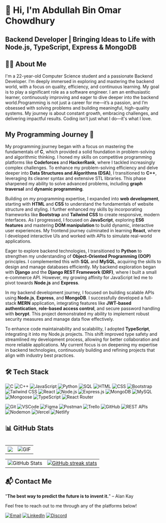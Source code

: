 # 👋 Hi, I'm Abdullah Bin Omar Chowdhury  
## **Backend Developer | Bringing Ideas to Life with Node.js, TypeScript, Express & MongoDB**


## 👨‍💻 About Me
I'm a 22-year-old Computer Science student and a passionate Backend Developer. I’m deeply immersed in exploring and mastering the backend world, with a focus on quality, efficiency, and continuous learning. 
My goal is to play a significant role as a software engineer.
I am an enthusiastic learner, continuously improving and eager to dive deeper into the backend world.Programming is not just a career for me—it’s a passion, and I’m obsessed with solving problems and building meaningful, high-quality systems. My journey is about constant growth, embracing challenges, and delivering impactful results. Coding isn't just what I do—it's what I love.

## My Programming Journey 🚀

My programming journey began with a focus on mastering the fundamentals of **C**, which provided a solid foundation in problem-solving and algorithmic thinking. I honed my skills on competitive programming platforms like **Codeforces** and **HackerRank**, where I tackled increasingly complex challenges. To enhance my problem-solving efficiency and delve deeper into **Data Structures and Algorithms (DSA)**, I transitioned to **C++**, leveraging its cleaner syntax and extensive STL libraries. This phase sharpened my ability to solve advanced problems, including **graph traversal** and **dynamic programming**.

Building on my programming expertise, I expanded into **web development**, starting with **HTML** and **CSS** to understand the fundamentals of website structure and styling. I further enhanced my skills by incorporating frameworks like **Bootstrap** and **Tailwind CSS** to create responsive, modern interfaces. As I progressed, I focused on **JavaScript**, exploring **ES6 features** and mastering **DOM manipulation** to build dynamic, interactive user experiences. My frontend journey culminated in learning **React**, where I developed interactive UIs and worked with APIs to simulate real-world applications.

Eager to explore backend technologies, I transitioned to **Python** to strengthen my understanding of **Object-Oriented Programming (OOP)** principles. I complemented this with **SQL** and **MySQL**, acquiring the skills to design and manage databases efficiently. My backend exploration began with **Django** and the **Django REST Framework (DRF)**, where I built a small e-commerce API. However, my growing affinity for JavaScript led me to pivot towards **Node.js** and **Express**.

In my backend development journey, I focused on building scalable APIs using **Node.js**, **Express**, and **MongoDB**. I successfully developed a full-stack **MERN** application, integrating features like **JWT-based authentication**, **role-based access control**, and secure password handling with **bcrypt**. This project demonstrated my ability to implement robust security measures and manage data flow effectively.

To enhance code maintainability and scalability, I adopted **TypeScript**, integrating it into my Node.js projects. This shift improved type safety and streamlined my development process, allowing for better collaboration and more reliable applications. My current focus is on deepening my expertise in backend technologies, continuously building and refining projects that align with industry best practices.
  


## 🛠️ Tech Stack

![C](https://img.shields.io/badge/C-A8B9CC?style=for-the-badge&logo=c&logoColor=white)
![C++](https://img.shields.io/badge/C++-00599C?style=for-the-badge&logo=c%2B%2B&logoColor=white)
![JavaScript](https://img.shields.io/badge/JavaScript-F7DF1E?style=for-the-badge&logo=javascript&logoColor=black)
![Python](https://img.shields.io/badge/Python-3776AB?style=for-the-badge&logo=python&logoColor=white)
![SQL](https://img.shields.io/badge/SQL-4479A1?style=for-the-badge&logo=mysql&logoColor=white)
![HTML](https://img.shields.io/badge/HTML-E34F26?style=for-the-badge&logo=html5&logoColor=white)
![CSS](https://img.shields.io/badge/CSS-1572B6?style=for-the-badge&logo=css3&logoColor=white)
![Bootstrap](https://img.shields.io/badge/Bootstrap-7952B3?style=for-the-badge&logo=bootstrap&logoColor=white)
![Tailwind CSS](https://img.shields.io/badge/TailwindCSS-06B6D4?style=for-the-badge&logo=tailwindcss&logoColor=white)
![React](https://img.shields.io/badge/React-61DAFB?style=for-the-badge&logo=react&logoColor=black)
![Node.js](https://img.shields.io/badge/Node.js-339933?style=for-the-badge&logo=node.js&logoColor=white)
![Express.js](https://img.shields.io/badge/Express.js-000000?style=for-the-badge&logo=express&logoColor=white)
![MongoDB](https://img.shields.io/badge/MongoDB-47A248?style=for-the-badge&logo=mongodb&logoColor=white)
![MySQL](https://img.shields.io/badge/MySQL-4479A1?style=for-the-badge&logo=mysql&logoColor=white)
![Mongoose](https://img.shields.io/badge/Mongoose-880000?style=for-the-badge&logo=mongoose&logoColor=white)
![TypeScript](https://img.shields.io/badge/TypeScript-007ACC?style=for-the-badge&logo=typescript&logoColor=white)
![React Router](https://img.shields.io/badge/React_Router-CA4245?style=for-the-badge&logo=react-router&logoColor=white)

![Git](https://img.shields.io/badge/Git-F05032?style=for-the-badge&logo=git&logoColor=white)
![VSCode](https://img.shields.io/badge/VSCode-007ACC?style=for-the-badge&logo=visual-studio-code&logoColor=white)
![Figma](https://img.shields.io/badge/Figma-F24E1E?style=for-the-badge&logo=figma&logoColor=white)
![Postman](https://img.shields.io/badge/Postman-FF6C37?style=for-the-badge&logo=postman&logoColor=white)
![Trello](https://img.shields.io/badge/Trello-0079BF?style=for-the-badge&logo=trello&logoColor=white)
![GitHub](https://img.shields.io/badge/GitHub-181717?style=for-the-badge&logo=github&logoColor=white)
![REST APIs](https://img.shields.io/badge/REST-02569B?style=for-the-badge&logo=rest&logoColor=white)
![Nodemon](https://img.shields.io/badge/Nodemon-76D04B?style=for-the-badge&logo=nodemon&logoColor=white)
![Vercel](https://img.shields.io/badge/Vercel-000000?style=for-the-badge&logo=vercel&logoColor=white)
![Netlify](https://img.shields.io/badge/Netlify-00C7B7?style=for-the-badge&logo=netlify&logoColor=white)

## 📊 GitHub Stats

<table align="left">
  <tr>
    <td>
      <a href="https://github.com/abdullah00001">
        <img src="https://github-readme-stats.vercel.app/api/top-langs/?username=abdullah00001&theme=light&hide=glsl,python" />
      </a>
    </td>
    <td>
      <img alt="GIF" src="https://media.giphy.com/media/iIqmM5tTjmpOB9mpbn/giphy.gif" />
    </td>
  </tr>
</table>
 
<table align="center">
  <tr>
    <td>
      <img src="https://github-readme-stats.vercel.app/api?username=Abdullah00001&show_icons=true&locale=en" alt="GitHub Stats" />
    </td>
    <td>
     
  <a href="https://streak-stats.demolab.com?user=abdullah00001">
    <img src="https://streak-stats.demolab.com?user=abdullah00001" alt="GitHub streak stats">
</a>


  </td>
  </tr>
</table>

## 📬 Contact Me

"**The best way to predict the future is to invent it.**" – Alan Kay

Feel free to reach out to me through any of the platforms below!

[![Email](https://img.shields.io/badge/Email-@abdullahbinomarchowdhury@gmail.com-orange?style=flat&logo=gmail)](mailto:abdullahbinomarchowdhury02@gmail.com)
[![LinkedIn](https://img.shields.io/badge/LinkedIn-%40dev--abdullah02-blue?style=flat&logo=linkedin&logoColor=white)](https://www.linkedin.com/in/dev-abdullah02/)
[![Discord](https://img.shields.io/badge/Discord-agentofsea_0.2-7289DA?style=flat&logo=discord&logoColor=white)](https://discord.com/users/agentofsea_0.2)
